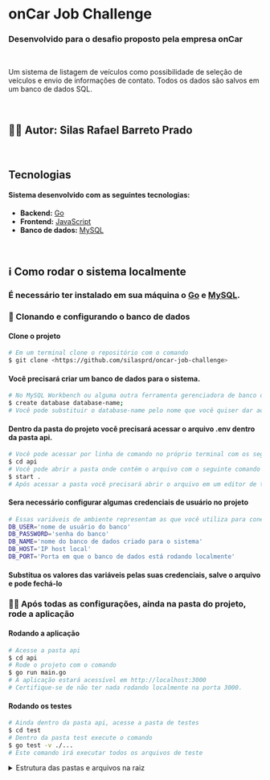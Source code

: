 # onCar Job Challenge

### Desenvolvido para o desafio proposto pela empresa onCar

<br>

<p align="left">Um sistema de listagem de veículos como possibilidade de seleção de veículos e envio de informações de contato. Todos os dados são salvos em um banco de dados SQL.</p>

<br>

## 🙅‍♂️ Autor: Silas Rafael Barreto Prado

<br>

## Tecnologias

#### Sistema desenvolvido com as seguintes tecnologias:

- **Backend:** [Go](https://go.dev/)
- **Frontend:** [JavaScript](https://developer.mozilla.org/pt-BR/docs/Web/JavaScript)
- **Banco de dados:** [MySQL](https://www.mysql.com/)

<br>

## ℹ️ Como rodar o sistema localmente

### É necessário ter instalado em sua máquina o [Go](https://go.dev/) e [MySQL](https://www.mysql.com/).

### 🎲 Clonando e configurando o banco de dados

#### Clone o projeto
```bash
# Em um terminal clone o repositório com o comando
$ git clone <https://github.com/silasprd/oncar-job-challenge>
```

#### Você precisará criar um banco de dados para o sistema.
```bash
# No MySQL Workbench ou alguma outra ferramenta gerenciadora de banco de dados, execute o comando
$ create database database-name;
# Você pode substituir o database-name pelo nome que você quiser dar ao seu banco de dados
```

#### Dentro da pasta do projeto você precisará acessar o arquivo .env dentro da pasta api.
```bash
# Você pode acessar por linha de comando no próprio terminal com os seguintes comandos
$ cd api
# Você pode abrir a pasta onde contém o arquivo com o seguinte comando
$ start .
# Após acessar a pasta você precisará abrir o arquivo em um editor de textos sua escolha
```

#### Sera necessário configurar algumas credenciais de usuário no projeto
```bash
# Essas variáveis de ambiente representam as que você utiliza para conectar ao seu banco de dados local.
DB_USER='nome de usuário do banco'
DB_PASSWORD='senha do banco'
DB_NAME='nome do banco de dados criado para o sistema'
DB_HOST='IP host local'
DB_PORT='Porta em que o banco de dados está rodando localmente'
```
#### Substitua os valores das variáveis pelas suas credenciais, salve o arquivo e pode fechá-lo

### 👨‍💻 Após todas as configurações, ainda na pasta do projeto, rode a aplicação

#### Rodando a aplicação
```bash
# Acesse a pasta api
$ cd api
# Rode o projeto com o comando
$ go run main.go
# A aplicação estará acessível em http://localhost:3000
# Certifique-se de não ter nada rodando localmente na porta 3000.
```

#### Rodando os testes
```bash
# Ainda dentro da pasta api, acesse a pasta de testes
$ cd test
# Dentro da pasta test execute o comando
$ go test -v ./...
# Este comando irá executar todos os arquivos de teste
```

<details>
    <summary>Estrutura das pastas e arquivos na raiz</summary>
    <span style="font-weight: 600">/.env:</span><span> Arquivo de definição das variáveis globais.</span>
    <span style="font-weight: 600">/.gitgnore:</span><span> Arquivo de configuração do rastreamento de controle de versão do git.</span>
    <span style="font-weight: 600">/main.go:</span><span> Arquivo principal onde são executados os servidores web e api.</span>
    <span style="font-weight: 600">/api:</span><span> Onde estão toda a estrutura e os arquivos da API desenvolvida na linguagem Go.</span>
    <span style="font-weight: 600">/api/core/:</span><span> Modelos, serviços e controladores desenvolvidos para atender as requisições.</span>
    <span style="font-weight: 600">/api/core/model/:</span><span> Modelo dos dados utilizados na API.</span>
    <span style="font-weight: 600">/api/core/service/:</span><span> Toda a lógica do negócio, onde são executadas as querys para manipulação dos dados no banco.</span>
    <span style="font-weight: 600">/api/core/controller/:</span><span> Onde estão os controladores, responsáveis por fazer as requisições http.</span>
    <span style="font-weight: 600">/api/db/:</span><span> Aqui são feitas as configurações e conexão com o banco de dados, e também a auto migração das tabelas.</span>
    <span style="font-weight: 600">/api/routes/:</span><span> Todas as definições de rotas utilizadas na aplicação.</span>
    <span style="font-weight: 600">/api/test/:</span><span> Esta pasta contém todos os arquivos de teste. A pasta tem a mesma estrutura da pasta 'api'. Esta pasta deve simular a pasta api.</span>
    
</details>